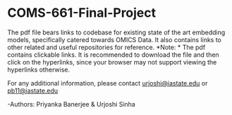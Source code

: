 # COMS-661-Final-Project
The pdf file bears links to codebase for existing state of the art embedding models, specifically catered towards OMICS Data. It also contains links to other related and useful repositories for reference.
*Note: *
The pdf contains clickable links. It is recommended to download the file and then click on the hyperlinks, since your browser may not support viewing the hyperlinks otherwise.

For any additional information, please contact urjoshi@iastate.edu or pb11@iastate.edu

-Authors: Priyanka Banerjee & Urjoshi Sinha
